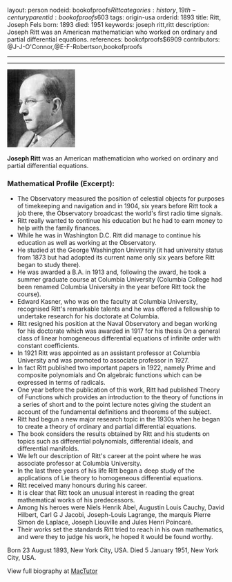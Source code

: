layout: person
nodeid: bookofproofs$Ritt
categories: history,19th-century
parentid: bookofproofs$603
tags: origin-usa
orderid: 1893
title: Ritt, Joseph Fels
born: 1893
died: 1951
keywords: joseph ritt,ritt
description: Joseph Ritt was an American mathematician who worked on ordinary and partial differential equations.
references: bookofproofs$6909
contributors: @J-J-O'Connor,@E-F-Robertson,bookofproofs

---



---

![Ritt.jpg](https://github.com/bookofproofs/bookofproofs.github.io/blob/main/_sources/_assets/images/portraits/Ritt.jpg?raw=true)

**Joseph Ritt** was an American mathematician who worked on ordinary and partial differential equations.

### Mathematical Profile (Excerpt):
* The Observatory measured the position of celestial objects for purposes of timekeeping and navigation and in 1904, six years before Ritt took a job there, the Observatory broadcast the world's first radio time signals.
* Ritt really wanted to continue his education but he had to earn money to help with the family finances.
* While he was in Washington D.C. Ritt did manage to continue his education as well as working at the Observatory.
* He studied at the George Washington University (it had university status from 1873 but had adopted its current name only six years before Ritt began to study there).
* He was awarded a B.A. in 1913 and, following the award, he took a summer graduate course at Columbia University (Columbia College had been renamed Columbia University in the year before Ritt took the course).
* Edward Kasner, who was on the faculty at Columbia University, recognised Ritt's remarkable talents and he was offered a fellowship to undertake research for his doctorate at Columbia.
* Ritt resigned his position at the Naval Observatory and began working for his doctorate which was awarded in 1917 for his thesis On a general class of linear homogeneous differential equations of infinite order with constant coefficients.
* In 1921 Ritt was appointed as an assistant professor at Columbia University and was promoted to associate professor in 1927.
* In fact Ritt published two important papers in 1922, namely Prime and composite polynomials  and On algebraic functions which can be expressed in terms of radicals.
* One year before the publication of this work, Ritt had published Theory of Functions  which provides an introduction to the theory of functions in a series of short and to the point lecture notes giving the student an account of the fundamental definitions and theorems of the subject.
* Ritt had begun a new major research topic in the 1930s when he began to create a theory of ordinary and partial differential equations.
* The book considers the results obtained by Ritt and his students on topics such as differential polynomials, differential ideals, and differential manifolds.
* We left our description of Ritt's career at the point where he was associate professor at Columbia University.
* In the last three years of his life Ritt began a deep study of the applications of Lie theory to homogeneous differential equations.
* Ritt received many honours during his career.
* It is clear that Ritt took an unusual interest in reading the great mathematical works of his predecessors.
* Among his heroes were Niels Henrik Abel, Augustin Louis Cauchy, David Hilbert, Carl G J Jacobi, Joseph-Louis Lagrange, the marquis Pierre Simon de Laplace, Joseph Liouville and Jules Henri Poincaré.
* Their works set the standards Ritt tried to reach in his own mathematics, and were they to judge his work, he hoped it would be found worthy.

Born 23 August 1893, New York City, USA. Died 5 January 1951, New York City, USA.

View full biography at [MacTutor](https://mathshistory.st-andrews.ac.uk/Biographies/Ritt/)
